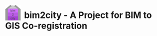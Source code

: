 <h1>
  <img src="./images/bim2city_logo.png" alt="bim2city logo" style="height:50px; vertical-align:bottom; margin-right:4px;">
  bim2city - A Project for BIM to GIS Co-registration
</h1>